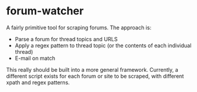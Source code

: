 forum-watcher
=============

A fairly primitive tool for scraping forums. The approach is:

- Parse a forum for thread topics and URLS
- Apply a regex pattern to thread topic (or the contents of each individual thread)
- E-mail on match

This really should be built into a more general framework. Currently, a different script exists for each forum or site to be scraped, with different xpath and regex patterns.
